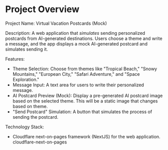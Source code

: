 # Project Overview

Project Name: Virtual Vacation Postcards (Mock)

Description: A web application that *simulates* sending personalized postcards from AI-generated destinations. Users choose a theme and write a message, and the app displays a mock AI-generated postcard and simulates sending it.

Features:
*   Theme Selection: Choose from themes like "Tropical Beach," "Snowy Mountains," "European City," "Safari Adventure," and "Space Exploration."
*   Message Input: A text area for users to write their personalized message.
*   AI Postcard Preview (Mock): Display a pre-generated AI postcard image based on the selected theme. This will be a static image that changes based on theme.
*   "Send Postcard" Simulation: A button that simulates the process of sending the postcard.

Technology Stack:
*   Cloudflare next-on-pages framework (NextJS) for the web application.
    <stack>cloudflare-next-on-pages</stack>
